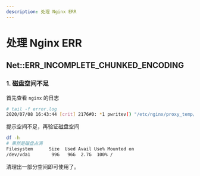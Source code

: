 ```yaml
---
description: 处理 Nginx ERR
---
```


# 处理 Nginx ERR

## Net::ERR_INCOMPLETE_CHUNKED_ENCODING

### 1. 磁盘空间不足

首先查看 `nginx` 的日志

```bash
# tail -f error.log
2020/07/08 16:43:44 [crit] 2176#0: *1 pwritev() "/etc/nginx/proxy_temp/1/00/0000000001" failed (28: No space left on device) while reading upstream
```

提示空间不足，再验证磁盘空间

```bash
df -h
# 果然是磁盘占满
Filesystem      Size  Used Avail Use% Mounted on
/dev/vda1        99G   96G  2.7G  100% /
```

清理出一部分空间即可使用了。
